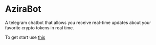# AziraBot

A telegram chatbot that allows you receive real-time updates about your favorite crypto tokens in real time.


To get start use [this](t.me/azira_innovate_bot)
